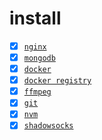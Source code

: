 # install

- [x] [`nginx`](https://github.com/hom/install/blob/master/install/nginx.md)
- [x] [`mongodb`](https://github.com/hom/install/blob/master/install/mongodb.md)
- [x] [`docker`](https://github.com/hom/install/blob/master/install/docker.md)
- [x] [`docker registry`](https://github.com/hom/install/blob/master/install/docker-registry.md)
- [x] [`ffmpeg`](https://github.com/hom/install/blob/master/install/ffmpeg.md)
- [x] [`git`](https://github.com/hom/install/blob/master/install/git.md)
- [x] [`nvm`](https://github.com/hom/install/blob/master/install/nvm.md)
- [x] [`shadowsocks`](https://github.com/hom/install/blob/master/install/shadowsocks.md)
<!--stackedit_data:
eyJoaXN0b3J5IjpbLTEzOTcxMzczNDddfQ==
-->